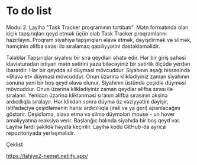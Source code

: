 # To do list

Modul 2. Layihə "Task Tracker proqramının tərtibatı".
Mətn formatında olan kiçik tapşırıqları qeyd etmək üçün olab Task Tracker proqramlarını hazırlayın. Proqram siyahıya tapşırıqları əlavə etmək, dəyişdirmək və silmək, həmçinin əlifba sırası ilə sıralamaq qabiliyyətini dəstəkləməlidir.

Tələblər
Tapşırıqlar siyahısı bir sıra qeydləri əhatə edir. 
Hər bir giriş sahəsi klaviaturadan ixtiyari mətn sətirini yaza biləcəyiniz bir sətirlik ölçüdə yerdən ibarətdir. 
Hər bir qeyddə sil düyməsi mövcuddur.
Siyahının aşağı hissəsində «Əlavə et» düyməsi mövcuddur. Onun üzərinə kliklədiyiniz zaman siyahının sonuna yeni bir boş qeyd əlavə olunur.
Siyahının üstündə çeşidlə düyməsi mövcuddur. Onun üzərinə kliklədiyiniz zaman qeydlər əlifba sırası ilə sıralanır. Yenidən üzərinə kliklənməsi sıranın əlifba sırasının əksinə ardıcıllıqla sıralayır. Hər klikdən sonra düymə öz vəziyyətini dəyişir, istifadəçiyə çeşidləmənin hansı ardıcıllıqla (irəli və ya geri) aparılacağını göstərir.
Çeşidləmə, əlavə etmə və silmə düymələri mouse - un hover əməliyyatına reaksiya verir.
Başlanğıc halında siyahıda bir boş qeyd var.
Layihə fərdi şəkildə həyata keçirilir. Layihə kodu GitHub-da ayrıca repozitoriyada yerləşməlidir.

Çeklist

https://lahiye2-nemet.netlify.app/
